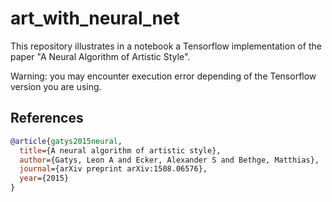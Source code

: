 # art_with_neural_net

This repository illustrates in a notebook a Tensorflow implementation of the paper "A Neural Algorithm of Artistic Style".

Warning: you may encounter execution error depending of the Tensorflow version you are using.

## References

```bibtex
@article{gatys2015neural,
  title={A neural algorithm of artistic style},
  author={Gatys, Leon A and Ecker, Alexander S and Bethge, Matthias},
  journal={arXiv preprint arXiv:1508.06576},
  year={2015}
}
